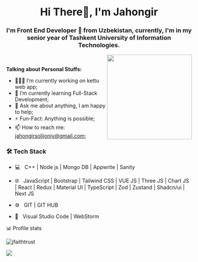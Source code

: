 <h1 align="center">Hi There👋, I'm Jahongir</h1>
<h3 align="center">I'm Front End Developer 🚀 from Uzbekistan, currently, I'm in my senior year of Tashkent University of Information Technologies.</h3>

  <img align='right' src="https://media.giphy.com/media/M9gbBd9nbDrOTu1Mqx/giphy.gif" width="230">
<br>

**Talking about Personal Stuffs:**

- 👨🏽‍💻 I’m currently working on kettu web app;
- 🌱 I’m currently learning Full-Stack Development; 
- 💬 Ask me about anything, I am happy to help;
- ⚡️ Fun-Fact: Anything is possible;
- 📫 How to reach me: jahongirsolijoniy@gmail.com;

<h3>🛠 Tech Stack</h3>

- 💻 &nbsp; C++ | Node js | Mongo DB | Appwrite | Sanity

- 🌐 &nbsp; JavaScript | Bootstrap | Tailwind CSS | VUE JS | Three JS | Chart JS | React | Redux | Material UI | TypeScript | Zod | Zustand | Shadcn/ui | Next JS
- ⚙️  &nbsp; GIT | GIT HUB
- 🔧 &nbsp; Visual Studio Code | WebStorm

📊 Profile stats
<p align="left"> <img src="https://komarev.com/ghpvc/?username=jfaithtrust&label=Profile%20views&color=0e75b6&style=flat" alt="jfaithtrust" /> </p>
<a href="https://github.com/JFaithTrust">
  <img src="https://github-readme-stats.vercel.app/api/top-langs/?username=JFaithTrust&bg_color=151515&border_color=ffffff&text_color=bdc3c7&title_color=3178c6&layout=compact&langs_count=10"/>
</a>
